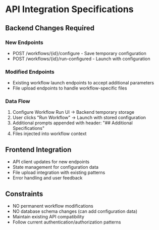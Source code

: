 # API Integration Specifications

## Backend Changes Required

### New Endpoints
- POST /workflows/{id}/configure - Save temporary configuration
- POST /workflows/{id}/run-configured - Launch with configuration

### Modified Endpoints
- Existing workflow launch endpoints to accept additional parameters
- File upload endpoints to handle workflow-specific files

### Data Flow
1. Configure Workflow Run UI → Backend temporary storage
2. User clicks "Run Workflow" → Launch with stored configuration
3. Additional prompts appended with header: "## Additional Specifications"
4. Files injected into workflow context

## Frontend Integration
- API client updates for new endpoints
- State management for configuration data
- File upload integration with existing patterns
- Error handling and user feedback

## Constraints
- NO permanent workflow modifications
- NO database schema changes (can add configuration data)
- Maintain existing API compatibility
- Follow current authentication/authorization patterns
